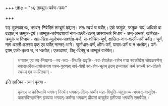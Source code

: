 +++
title = "०६ ताम्बूल-चर्वण-क्रमः"

+++

सह भुक्तवद्भ्यः, भगवन्-निवेदितं ताम्बूलं दद्यात्। ततः स्वयं च चर्वेत्। एकं क्रमुकं, क्रमुक-त्रयं, अधिकं वा दद्यात् न क्रमुक-द्वयं। ताम्बूल-चर्वणदशायां नाग-वल्ली-दलम् आस्यान्तरे निधाय - अन्-अन्तरं, खण्डित-क्रमुकं च निधाय - अग्र-सिरा-मूलोभय-पार्श्वाग्र-वर्जं, स-शोधित-चूर्णं, क्षालित-नाग-वल्ली-पर्णं चर्वेत्। चूर्णं, नाग-वल्ली-दलस्य पृष्ठ एव घर्षेत् नान्तर्-भागे। चूर्णाधार-पर्णं, क्षीण-पर्णं, यमल-पर्णं च न भक्षयेत्। पर्ण-द्वयम् एकी-कृत्य च, न भक्षयेत्। एकादश्यां, पितृ-दिनेषु च ताम्बूलं वर्जयेत्। 

> भगवान् एव स्व-नियाम्य--स्व-रूप--स्थिति-प्रवृत्ति--स्व-शेषतैक-रसेन मया स्वकीयैश् चोपकरणैस् स्वाराधनैक-प्रयोजनाय परम-पुरुषस् सर्व-शेषी स्व-शेष-भूतम् इदम् इज्याख्यं कर्म स्वस्मै स्व-प्रीतये स्वयम् एव कारितवान् -

इति सात्त्विक-त्यागं कृत्वा - 

> कृतञ् च करिष्यामि भगवन् नित्येन भगवत्-प्रीत्य्-अर्थेन महा-विभूति-चतुरात्म्य-भगवद्-वासुदेव-पादारविन्दार्चनेन इज्यया भगवत्-कर्मणा भगवान् प्रीयतां वासुदेव इतीज्यां भगवति समर्पयेत् - 